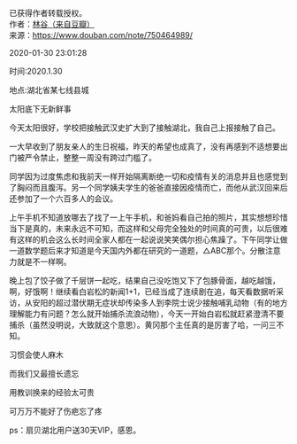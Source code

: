 已获得作者转载授权。  
作者：[林谷（来自豆瓣）](https://www.douban.com/people/115816477/)  
来源：https://www.douban.com/note/750464989/

2020-01-30 23:01:28

时间:2020.1.30

地点:湖北省某七线县城

太阳底下无新鲜事

今天太阳很好，学校把接触武汉史扩大到了接触湖北，我自己上报接触了自己。

一大早收到了朋友亲人的生日祝福，昨天的希望也成真了，没有再感到不适想要出门被严令禁止，整整一周没有跨过门槛了。

同学因为过度焦虑和我前天一样开始隔离断绝一切和疫情有关的消息并且也感觉到了胸闷而且腹泻。另一个同学姨夫学生的爸爸直接因疫情而亡，而他从武汉回来后还参加了一个六百多人的会议。

上午手机不知道放哪去了找了一上午手机，和爸妈看自己拍的照片，其实想想珍惜当下是真的，未来永远不可知，而这样和父母完全独处的时间真的可贵，以后很难有这样的机会这么长时间全家人都在一起说说笑笑偶尔担心焦躁了。下午同学让做一道数学题后来才知道是今天国内外都在研究的一道题，△ABC那个。分散注意力就是不一样啊。

晚上包了饺子做了千层饼一起吃，结果自己没吃饱又下了包豚骨面，越吃越饿，啊，好饿啊！继续看白岩松的新闻1+1，已经当成了连续剧在追，每天看数据听采访，从安阳的超过潜伏期无症状却传染多人到李院士说少接触哺乳动物（有的地方理解能力有问题？怎么就开始捕杀流浪动物），今天一开始白岩松就赶紧澄清不要捕杀（虽然没明说，大致就这个意思）。黄冈那个主任真的是厉害了哈，一问三不知。

习惯会使人麻木

而我们又最擅长遗忘

用教训换来的经验太可贵

可万万不能好了伤疤忘了疼

ps：扇贝湖北用户送30天VIP，感恩。